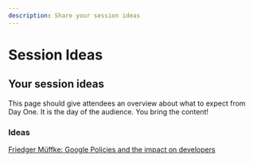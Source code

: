 ```yaml
---
description: Share your session ideas
---
```


# Session Ideas

## Your session ideas

This page should give attendees an overview about what to expect from Day One. It is the day of the audience. You bring the content!

### Ideas

[Friedger Müffke: Google Policies and the impact on developers](https://github.com/droidcon/gitbook-2018-berlin-barcamp/tree/234545b5c2f885dccb393def094452e3823b224d/sessions/friedger-policies.md)

